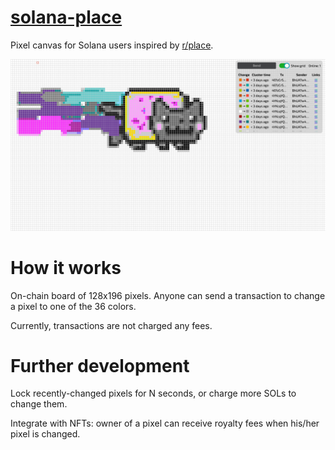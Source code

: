 # [solana-place](https://solana-place.com)
Pixel canvas for Solana users inspired by [r/place](https://www.reddit.com/r/place/).

![Screenshot](docs/images/main.png)

# How it works
On-chain board of 128x196 pixels. Anyone can send a transaction to change a pixel to one of the 36 colors.

Currently, transactions are not charged any fees.

# Further development

Lock recently-changed pixels for N seconds, or charge more SOLs to change them.

Integrate with NFTs: owner of a pixel can receive royalty fees when his/her pixel is changed. 
